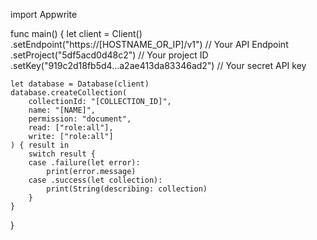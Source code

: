 import Appwrite

func main() {
    let client = Client()
      .setEndpoint("https://[HOSTNAME_OR_IP]/v1") // Your API Endpoint
      .setProject("5df5acd0d48c2") // Your project ID
      .setKey("919c2d18fb5d4...a2ae413da83346ad2") // Your secret API key

    let database = Database(client)
    database.createCollection(
        collectionId: "[COLLECTION_ID]",
        name: "[NAME]",
        permission: "document",
        read: ["role:all"],
        write: ["role:all"]
    ) { result in
        switch result {
        case .failure(let error):
            print(error.message)
        case .success(let collection):
            print(String(describing: collection)
        }
    }
}
